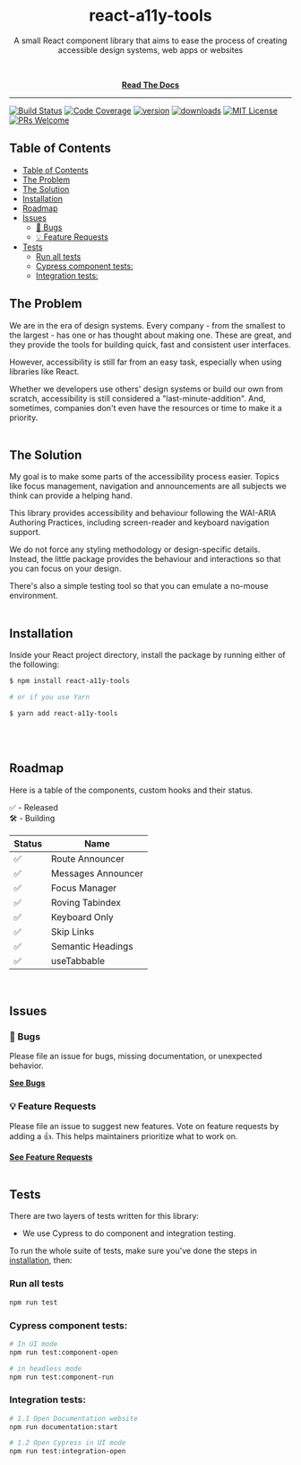 <div align="center">
<h1>react-a11y-tools</h1>

<p>A small React component library that aims to ease the process of creating accessible design systems, web apps or websites</p>

<br />

[**Read The Docs**](https://joaotmdias.github.io/react-a11y-tools)

</div>

---

<!-- prettier-ignore-start -->
[![Build Status][build-badge]][build]
[![Code Coverage][coverage-badge]][coverage]
[![version][version-badge]][package]
[![downloads][downloads-badge]][npmtrends]
[![MIT License][license-badge]][license]
[![PRs Welcome][prs-badge]][prs]
<!-- prettier-ignore-end -->

## Table of Contents

<!-- START doctoc generated TOC please keep comment here to allow auto update -->
<!-- DON'T EDIT THIS SECTION, INSTEAD RE-RUN doctoc TO UPDATE -->

- [Table of Contents](#table-of-contents)
- [The Problem](#the-problem)
- [The Solution](#the-solution)
- [Installation](#installation)
- [Roadmap](#roadmap)
- [Issues](#issues)
	- [🐛 Bugs](#-bugs)
	- [💡 Feature Requests](#-feature-requests)
- [Tests](#tests)
	- [Run all tests](#run-all-tests)
	- [Cypress component tests:](#cypress-component-tests)
	- [Integration tests:](#integration-tests)

<!-- END doctoc generated TOC please keep comment here to allow auto update -->

## The Problem

We are in the era of design systems. Every company - from the smallest to the largest - has one or has thought about making one. These are great, and they provide the tools for building quick, fast and consistent user interfaces.

However, accessibility is still far from an easy task, especially when using libraries like React.

Whether we developers use others' design systems or build our own from scratch, accessibility is still considered a "last-minute-addition". And, sometimes, companies don't even have the resources or time to make it a priority.
<br />
<br/>

## The Solution

My goal is to make some parts of the accessibility process easier. Topics like focus management, navigation and announcements are all subjects we think can provide a helping hand.

This library provides accessibility and behaviour following the WAI-ARIA Authoring Practices, including screen-reader and keyboard navigation support.

We do not force any styling methodology or design-specific details. Instead, the little package provides the behaviour and interactions so that you can focus on your design.

There's also a simple testing tool so that you can emulate a no-mouse environment.
<br />
<br/>

## Installation

Inside your React project directory, install the package by running either of the following:

```sh
$ npm install react-a11y-tools

# or if you use Yarn

$ yarn add react-a11y-tools
```

<br />
<br/>

## Roadmap

Here is a table of the components, custom hooks and their status.

✅ - Released<br/>
🛠 - Building<br/>

| Status | Name               |
| ------ | ------------------ |
| ✅     | Route Announcer    |
| ✅     | Messages Announcer |
| ✅     | Focus Manager      |
| ✅     | Roving Tabindex    |
| ✅     | Keyboard Only      |
| ✅     | Skip Links         |
| ✅     | Semantic Headings  |
| ✅     | useTabbable        |

<br/>

## Issues

### 🐛 Bugs

Please file an issue for bugs, missing documentation, or unexpected behavior.

[**See Bugs**][bugs]
<br />

### 💡 Feature Requests

Please file an issue to suggest new features. Vote on feature requests by adding
a 👍. This helps maintainers prioritize what to work on.

[**See Feature Requests**][requests]
<br />
<br/>

## Tests

There are two layers of tests written for this library:

-   We use Cypress to do component and integration testing.

To run the whole suite of tests, make sure you've done the steps in [installation](#installation), then:

### Run all tests

```sh
npm run test
```

### Cypress component tests:

```sh
# In UI mode
npm run test:component-open

# in headless mode
npm run test:component-run
```

### Integration tests:

```sh
# 1.1 Open Documentation website
npm run documentation:start

# 1.2 Open Cypress in UI mode
npm run test:integration-open
```

<!-- prettier-ignore-start -->
[npm]: https://www.npmjs.com
[node]: https://nodejs.org
[build-badge]: https://github.com/JoaoTMDias/react-a11y-tools/actions/workflows/publish.yml/badge.svg?branch=main
[build]: https://github.com/JoaoTMDias/react-a11y-tools/actions/workflows/publish.yml
[coverage-badge]: https://img.shields.io/codecov/c/github/JoaoTMDias/react-a11y-tools.svg?style=flat-square
[coverage]: https://codecov.io/github/JoaoTMDias/react-a11y-tools
[version-badge]: https://img.shields.io/npm/v/@jtmdias/react-a11y-tools.svg?style=flat-square
[package]: https://www.npmjs.com/package/react-a11y-tools
[downloads-badge]: https://img.shields.io/npm/dm/@jtmdias/react-a11y-tools.svg?style=flat-square
[npmtrends]: http://www.npmtrends.com/react-a11y-tools
[license-badge]: https://img.shields.io/npm/l/@jtmdias/react-a11y-tools.svg?style=flat-square
[license]: https://github.com/JoaoTMDias/react-a11y-tools/blob/main/LICENSE
[prs-badge]: https://img.shields.io/badge/PRs-welcome-brightgreen.svg?style=flat-square
[prs]: http://makeapullrequest.com
[coc-badge]: https://img.shields.io/badge/code%20of-conduct-ff69b4.svg?style=flat-square
[coc]: https://github.com/JoaoTMDias/react-a11y-tools/blob/main/other/CODE_OF_CONDUCT.md
[emojis]: https://github.com/all-contributors/all-contributors#emoji-key
[all-contributors]: https://github.com/all-contributors/all-contributors
[all-contributors-badge]: https://img.shields.io/github/all-contributors/JoaoTMDias/react-a11y-tools?color=orange&style=flat-square
[bugs]: https://github.com/JoaoTMDias/react-a11y-tools/issues?utf8=%E2%9C%93&q=is%3Aissue+is%3Aopen+sort%3Acreated-desc+label%3Abug
[requests]: https://github.com/JoaoTMDias/react-a11y-tools/issues?utf8=%E2%9C%93&q=is%3Aissue+is%3Aopen+sort%3Areactions-%2B1-desc+label%3Aenhancement
[good-first-issue]: https://github.com/JoaoTMDias/react-a11y-tools/issues?utf8=%E2%9C%93&q=is%3Aissue+is%3Aopen+sort%3Areactions-%2B1-desc+label%3Aenhancement+label%3A%22good+first+issue%22
<!-- prettier-ignore-end -->

